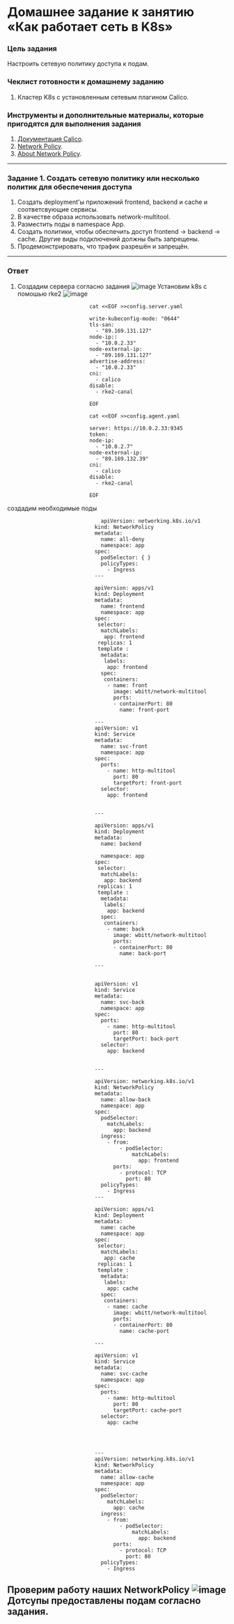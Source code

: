 # Домашнее задание к занятию «Как работает сеть в K8s»

### Цель задания

Настроить сетевую политику доступа к подам.

### Чеклист готовности к домашнему заданию

1. Кластер K8s с установленным сетевым плагином Calico.

### Инструменты и дополнительные материалы, которые пригодятся для выполнения задания

1. [Документация Calico](https://www.tigera.io/project-calico/).
2. [Network Policy](https://kubernetes.io/docs/concepts/services-networking/network-policies/).
3. [About Network Policy](https://docs.projectcalico.org/about/about-network-policy).

-----

### Задание 1. Создать сетевую политику или несколько политик для обеспечения доступа

1. Создать deployment'ы приложений frontend, backend и cache и соответсвующие сервисы.
2. В качестве образа использовать network-multitool.
3. Разместить поды в namespace App.
4. Создать политики, чтобы обеспечить доступ frontend -> backend -> cache. Другие виды подключений должны быть запрещены.
5. Продемонстрировать, что трафик разрешён и запрещён.
-----
### Ответ
1. Создадим сервера согласно задания
![image](https://github.com/user-attachments/assets/674e2c32-b7de-4f6d-8336-47da7b94d51e)
Установим k8s с помошью rke2
![image](https://github.com/user-attachments/assets/4c75c76c-2238-49e2-b773-9f7dbde146b8)

                              cat <<EOF >>config.server.yaml
                              
                              write-kubeconfig-mode: "0644"
                              tls-san:
                                - "89.169.131.127"
                              node-ip::
                                - "10.0.2.33"
                              node-external-ip:
                                - "89.169.131.127"
                              advertise-address:
                                - "10.0.2.33"
                              cni:
                                - calico
                              disable:
                                - rke2-canal
                              
                              EOF
                              
                              cat <<EOF >>config.agent.yaml 
                              
                              server: https://10.0.2.33:9345
                              token: 
                              node-ip:
                                - "10.0.2.7"
                              node-external-ip:
                                - "89.169.132.39"
                              cni:
                                - calico
                              disable:
                                - rke2-canal
                              
                              EOF

  создадим необходимые поды 

                                  apiVersion: networking.k8s.io/v1
                                kind: NetworkPolicy
                                metadata:
                                  name: all-deny
                                  namespace: app
                                spec:
                                  podSelector: { }
                                  policyTypes:
                                    - Ingress
                                ---
                                
                                apiVersion: apps/v1
                                kind: Deployment
                                metadata:
                                  name: frontend
                                  namespace: app
                                spec: 
                                 selector:
                                  matchLabels:
                                   app: frontend
                                 replicas: 1
                                 template :
                                  metadata:
                                   labels:
                                    app: frontend
                                  spec:
                                   containers:
                                    - name: front
                                      image: wbitt/network-multitool
                                      ports:
                                      - containerPort: 80
                                        name: front-port
                                
                                ---
                                apiVersion: v1
                                kind: Service
                                metadata:
                                  name: svc-front
                                  namespace: app
                                spec:
                                  ports:
                                    - name: http-multitool
                                      port: 80
                                      targetPort: front-port
                                  selector:
                                    app: frontend
                                
                                
                                ---
                                
                                apiVersion: apps/v1
                                kind: Deployment
                                metadata:
                                  name: backend
                                
                                  namespace: app
                                spec: 
                                 selector:
                                  matchLabels:
                                   app: backend
                                 replicas: 1
                                 template :
                                  metadata:
                                   labels:
                                    app: backend
                                  spec:
                                   containers:
                                    - name: back
                                      image: wbitt/network-multitool
                                      ports:
                                      - containerPort: 80
                                        name: back-port
                                
                                ---
                                
                                
                                apiVersion: v1
                                kind: Service
                                metadata:
                                  name: svc-back
                                  namespace: app
                                spec:
                                  ports:
                                    - name: http-multitool
                                      port: 80
                                      targetPort: back-port
                                  selector:
                                    app: backend
                                
                                
                                ---
                                
                                apiVersion: networking.k8s.io/v1
                                kind: NetworkPolicy
                                metadata:
                                  name: allow-back
                                  namespace: app
                                spec:
                                  podSelector:
                                    matchLabels:
                                      app: backend
                                  ingress:
                                    - from:
                                        - podSelector:
                                            matchLabels:
                                              app: frontend
                                      ports:
                                        - protocol: TCP
                                          port: 80
                                  policyTypes:
                                    - Ingress
                                ---
                                
                                apiVersion: apps/v1
                                kind: Deployment
                                metadata:
                                  name: cache
                                  namespace: app
                                spec: 
                                 selector:
                                  matchLabels:
                                   app: cache
                                 replicas: 1
                                 template :
                                  metadata:
                                   labels:
                                    app: cache
                                  spec:
                                   containers:
                                    - name: cache
                                      image: wbitt/network-multitool
                                      ports:
                                      - containerPort: 80
                                        name: cache-port
                                
                                ---
                                
                                apiVersion: v1
                                kind: Service
                                metadata:
                                  name: svc-cache
                                  namespace: app
                                spec:
                                  ports:
                                    - name: http-multitool
                                      port: 80
                                      targetPort: cache-port
                                  selector:
                                    app: cache
                                
                                
                                
                                
                                ---
                                apiVersion: networking.k8s.io/v1
                                kind: NetworkPolicy
                                metadata:
                                  name: allow-cache
                                  namespace: app
                                spec:
                                  podSelector:
                                    matchLabels:
                                      app: cache
                                  ingress:
                                    - from:
                                        - podSelector:
                                            matchLabels:
                                              app: backend
                                      ports:
                                        - protocol: TCP
                                          port: 80
                                  policyTypes:
                                    - Ingress

Проверим работу наших NetworkPolicy
![image](https://github.com/user-attachments/assets/7f31679b-a5ca-4c80-bd83-1196fd0ddf0d)
Дотсупы предоставлены подам согласно задания. 
-----







